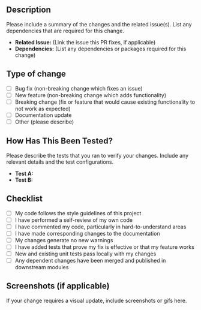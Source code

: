 ## Description

Please include a summary of the changes and the related issue(s). List any dependencies that are required for this change.

- **Related Issue:** (Link the issue this PR fixes, if applicable)
- **Dependencies:** (List any dependencies or packages required for this change)

## Type of change

- [ ] Bug fix (non-breaking change which fixes an issue)
- [ ] New feature (non-breaking change which adds functionality)
- [ ] Breaking change (fix or feature that would cause existing functionality to not work as expected)
- [ ] Documentation update
- [ ] Other (please describe)

## How Has This Been Tested?

Please describe the tests that you ran to verify your changes. Include any relevant details and the test configurations.

- **Test A:** 
- **Test B:**

## Checklist

- [ ] My code follows the style guidelines of this project
- [ ] I have performed a self-review of my own code
- [ ] I have commented my code, particularly in hard-to-understand areas
- [ ] I have made corresponding changes to the documentation
- [ ] My changes generate no new warnings
- [ ] I have added tests that prove my fix is effective or that my feature works
- [ ] New and existing unit tests pass locally with my changes
- [ ] Any dependent changes have been merged and published in downstream modules

## Screenshots (if applicable)

If your change requires a visual update, include screenshots or gifs here.